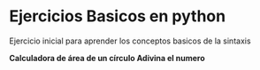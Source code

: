<H1> Ejercicios Basicos en python </h1>
Ejercicio inicial  para aprender los conceptos basicos de la sintaxis


<b>Calculadora de área de un círculo
<b>Adivina el numero 
